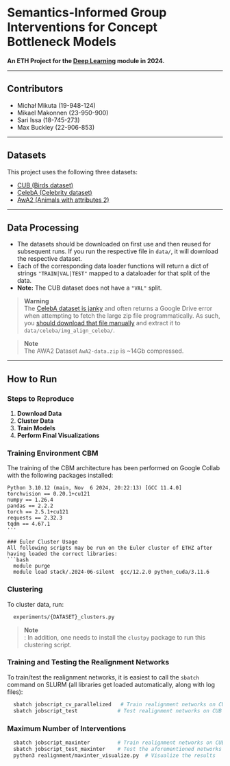 # Semantics-Informed Group Interventions for Concept Bottleneck Models
**An ETH Project for the [Deep Learning](https://da.inf.ethz.ch/teaching/2024/DeepLearning/) module in 2024.**

---

## Contributors
- Michał Mikuta (19-948-124)  
- Mikael Makonnen (23-950-900)  
- Sari Issa (18-745-273)  
- Max Buckley (22-906-853)

---

## Datasets
This project uses the following three datasets:
- [CUB (Birds dataset)](https://paperswithcode.com/dataset/cub-200-2011)  
- [CelebA (Celebrity dataset)](https://mmlab.ie.cuhk.edu.hk/projects/CelebA.html)  
- [AwA2 (Animals with attributes 2)](https://cvml.ista.ac.at/AwA2/)

---

## Data Processing
- The datasets should be downloaded on first use and then reused for subsequent runs. If you run the respective file in `data/`, it will download the respective dataset.  
- Each of the corresponding data loader functions will return a dict of strings `"TRAIN|VAL|TEST"` mapped to a dataloader for that split of the data.  
- **Note:** The CUB dataset does not have a `"VAL"` split.

> **Warning**  
> The [CelebA dataset is janky](https://github.com/pytorch/vision/issues/1920) and often returns a Google Drive error when attempting to fetch the large zip file programmatically. As such, you [should download that file manually](https://drive.google.com/uc?id=0B7EVK8r0v71pZjFTYXZWM3FlRnM) and extract it to `data/celeba/img_align_celeba/`.

> **Note**  
> The AWA2 Dataset `AwA2-data.zip` is ~14Gb compressed.

---

## How to Run

### Steps to Reproduce
1. **Download Data**  
2. **Cluster Data**  
3. **Train Models**  
4. **Perform Final Visualizations**

### Training Environment CBM
The training of the CBM architecture has been performed on Google Collab with the following packages installed:

```plaintext
Python 3.10.12 (main, Nov  6 2024, 20:22:13) [GCC 11.4.0]
torchvision == 0.20.1+cu121
numpy == 1.26.4
pandas == 2.2.2
torch == 2.5.1+cu121
requests == 2.32.3
tqdm == 4.67.1
'''

### Euler Cluster Usage
All following scripts may be run on the Euler cluster of ETHZ after having loaded the correct libraries:
```bash
  module purge
  module load stack/.2024-06-silent  gcc/12.2.0 python_cuda/3.11.6
```
### Clustering
To cluster data, run:

```bash
  experiments/{DATASET}_clusters.py
```

> **Note**  
> : In addition, one needs to install the `clustpy` package to run this clustering script.

### Training and Testing the Realignment Networks
To train/test the realignment networks, it is easiest to call the `sbatch` command on SLURM (all libraries get loaded automatically, along with log files):
```bash
  sbatch jobscript_cv_parallelized   # Train realignment networks on CUB dataset
  sbatch jobscript_test             # Test realignment networks on CUB dataset
```

### Maximum Number of Interventions
```bash
  sbatch jobscript_maxinter         # Train realignment networks on CUB dataset with maximum number of interventions iteration
  sbatch jobscript_test_maxinter    # Test the aforementioned networks
  python3 realignment/maxinter_visualize.py  # Visualize the results
```
